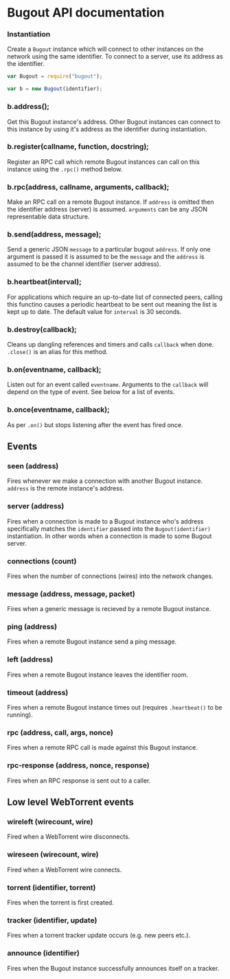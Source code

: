# Bugout API documentation

### Instantiation

Create a `Bugout` instance which will connect to other instances on the network using the same identifier. To connect to a server, use its address as the identifier.

```javascript
var Bugout = require("bugout");

var b = new Bugout(identifier);
```

### b.address();

Get this Bugout instance's address. Other Bugout instances can connect to this instance by using it's address as the identifier during instantiation.

### b.register(callname, function, docstring);

Register an RPC call which remote Bugout instances can call on this instance using the `.rpc()` method below.

### b.rpc(address, callname, arguments, callback);

Make an RPC call on a remote Bugout instance. If `address` is omitted then the identifier address (server) is assumed. `arguments` can be any JSON representable data structure.

### b.send(address, message);

Send a generic JSON `message` to a particular bugout `address`. If only one argument is passed it is assumed to be the `message` and the `address` is assumed to be the channel identifier (server address).

### b.heartbeat(interval);

For applications which require an up-to-date list of connected peers, calling this functino causes a periodic heartbeat to be sent out meaning the list is kept up to date. The default value for `interval` is 30 seconds.

### b.destroy(callback);

Cleans up dangling references and timers and calls `callback` when done. `.close()` is an alias for this method.

### b.on(eventname, callback);

Listen out for an event called `eventname`. Arguments to the `callback` will depend on the type of event. See below for a list of events.

### b.once(eventname, callback);

As per `.on()` but stops listening after the event has fired once.

## Events

### seen (address)

Fires whenever we make a connection with another Bugout instance. `address` is the remote instance's address.

### server (address)

Fires when a connection is made to a Bugout instance who's address specifically matches the `identifier` passed into the `Bugout(identifier)` instantiation. In other words when a connection is made to some Bugout server.

### connections (count)

Fires when the number of connections (wires) into the network changes.

### message (address, message, packet)

Fires when a generic message is recieved by a remote Bugout instance.

### ping (address)

Fires when a remote Bugout instance send a ping message.

### left (address)

Fires when a remote Bugout instance leaves the identifier room.

### timeout (address)

Fires when a remote Bugout instance times out (requires `.heartbeat()` to be running).

### rpc (address, call, args, nonce)

Fires when a remote RPC call is made against this Bugout instance.

### rpc-response (address, nonce, response)

Fires when an RPC response is sent out to a caller.

## Low level WebTorrent events

### wireleft (wirecount, wire)

Fired when a WebTorrent wire disconnects.

### wireseen (wirecount, wire)

Fired when a WebTorrent wire connects.

### torrent (identifier, torrent)

Fires when the torrent is first created.

### tracker (identifier, update)

Fires when a torrent tracker update occurs (e.g. new peers etc.).

### announce (identifier)

Fires when the Bugout instance successfully announces itself on a tracker.

